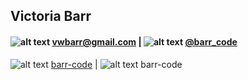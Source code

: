## Victoria Barr

#### ![alt text](https://cdn0.iconfinder.com/data/icons/iconsweets2/40/email_envelope.png) vwbarr@gmail.com  |  ![alt text](http://www.newsroom.immi.gov.au/assets/images/icons/logos/icon-twitterLogo.png) [@barr_code](https://twitter.com/barr_code)
![alt text](https://blog.erdfisch.de/sites/blog.erdfisch.de/files/urlicon/github_com.ico) [barr-code](https://github.com/barr-code)  |  ![alt text](http://www.technologyplastomech.com/img/skype-logo.png) barr-code

